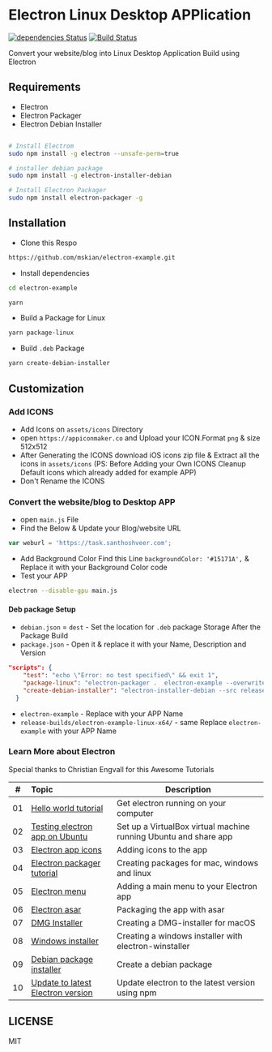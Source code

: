 # Electron Linux Desktop APPlication

[![dependencies Status](https://david-dm.org/mskian/electron-example/status.png)](https://david-dm.org/mskian/electron-example) [![Build Status](https://travis-ci.org/mskian/electron-example.svg?branch=master)](https://travis-ci.org/mskian/electron-example)  

Convert your website/blog into Linux Desktop Application Build using Electron

## Requirements

- Electron
- Electron Packager
- Electron Debian Installer

```bash

# Install Electrom
sudo npm install -g electron --unsafe-perm=true

# installer debian package
sudo npm install -g electron-installer-debian

# Install Electron Packager
sudo npm install electron-packager -g

```

## Installation

- Clone this Respo

```bash
https://github.com/mskian/electron-example.git
```

- Install dependencies

```bash
cd electron-example
```

```bash
yarn
```

- Build a Package for Linux

```bash
yarn package-linux
```

- Build `.deb` Package

```bash
yarn create-debian-installer
```

## Customization

### Add ICONS

- Add Icons on `assets/icons` Directory
- open `https://appiconmaker.co` and Upload your ICON.Format `png` & size 512x512
- After Generating the ICONS download iOS icons zip file & Extract all the icons in `assets/icons` (PS: Before Adding your Own ICONS Cleanup Default icons which already added for example APP)
- Don't Rename the ICONS

### Convert the website/blog to Desktop APP

- open `main.js` File
- Find the Below & Update your Blog/website URL

```js
var weburl = 'https://task.santhoshveer.com';
```

- Add Background Color Find this Line `backgroundColor: '#15171A',` & Replace it with your Background Color code
- Test your APP

```bash
electron --disable-gpu main.js
```

#### Deb package Setup

- `debian.json` = `dest` - Set the location for `.deb` package Storage After the Package Build
- `package.json` - Open it & replace it with your Name, Description and Version

```json
"scripts": {
    "test": "echo \"Error: no test specified\" && exit 1",
    "package-linux": "electron-packager .  electron-example --overwrite --platform=linux --arch=x64 --icon=assets/icons/Icon-1024.png --asar --prune=true --out=release-builds",
    "create-debian-installer": "electron-installer-debian --src release-builds/electron-example-linux-x64/ --arch amd64 --config debian.json"
  }
```

- `electron-example` - Replace with your APP Name
- `release-builds/electron-example-linux-x64/` - same Replace `electron-example` with your APP Name

### Learn More about Electron

Special thanks to Christian Engvall for this Awesome Tutorials

| # | Topic | Description |
|---|:------|-------------|
| 01 | [Hello world tutorial](http://www.christianengvall.se/electron-hello-world/) | Get electron running on your computer |
| 02 | [Testing electron app on Ubuntu](http://www.christianengvall.se/testing-electron-app-on-ubuntu-linux/) | Set up a VirtualBox virtual machine running Ubuntu and share app |
| 03 | [Electron app icons](http://www.christianengvall.se/electron-app-icons/) | Adding icons to the app |
| 04 | [Electron packager tutorial](http://www.christianengvall.se/electron-packager-tutorial/) | Creating packages for mac, windows and linux |
| 05 | [Electron menu](http://www.christianengvall.se/electron-menu/) | Adding a main menu to your Electron app |
| 06 | [Electron asar](http://www.christianengvall.se/electron-asar/) | Packaging the app with asar |
| 07 | [DMG Installer](http://www.christianengvall.se/dmg-installer-electron-app/) | Creating a DMG-installer for macOS |
| 08 | [Windows installer](http://www.christianengvall.se/electron-windows-installer/) | Creating a windows installer with electron-winstaller |
| 09 | [Debian package installer](https://www.christianengvall.se/electron-installer-debian-package/) | Create a debian package |
| 10 | [Update to latest Electron version](https://www.christianengvall.se/update-to-latest-electron-version/) | Update electron to the latest version using npm |

## LICENSE

MIT

